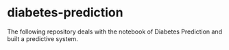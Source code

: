 # diabetes-prediction
The following repository deals with the notebook of Diabetes Prediction and built a predictive system.
